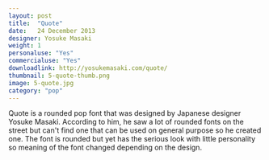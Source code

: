 ```yaml
---
layout: post
title:  "Quote"
date:   24 December 2013
designer: Yosuke Masaki
weight: 1
personaluse: "Yes"
commercialuse: "Yes"
downloadlink: http://yosukemasaki.com/quote/
thumbnail: 5-quote-thumb.png
image: 5-quote.jpg
category: "pop"
---
```


Quote is a rounded pop font that was designed by Japanese designer Yosuke Masaki. According to him, he saw a lot of rounded fonts on the street but can't find one that can be used on general purpose so he created one. The font is rounded but yet has the serious look with little personality so meaning of the font changed depending on the design.
